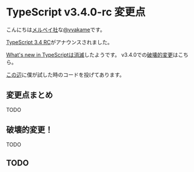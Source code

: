 # TypeScript v3.4.0-rc 変更点

こんにちは[メルペイ社](https://www.merpay.com/jp/)な[@vvakame](https://twitter.com/vvakame)です。

[TypeScript 3.4 RC](https://devblogs.microsoft.com/typescript/announcing-typescript-3-4-rc/)がアナウンスされました。

[What's new in TypeScriptは消滅](https://github.com/Microsoft/TypeScript/wiki/What's-new-in-TypeScript#typescript-34)したようです。
v3.4.0での[破壊的変更](https://github.com/Microsoft/TypeScript/wiki/Breaking-Changes#typescript-34)はこちら。

[この辺](https://github.com/vvakame/til/tree/master/typescript/v3.4.0-rc)に僕が試した時のコードを投げてあります。

## 変更点まとめ

TODO

## 破壊的変更！

TODO

## TODO

